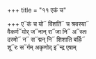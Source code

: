 +++
title = "११ एकं च"

+++
ए᳓कं च यो᳓ विंशतिं᳓ च श्रवस्या᳓  
वैकर्ण᳓योर् ज᳓नान् रा᳓जा नि᳓ अ᳓स्तः  
दस्मो᳓ न᳓ स᳓द्मन् नि᳓ शिशाति बर्हिः᳓  
शू᳓रः स᳓र्गम् अकृणोद् इ᳓न्द्र एषाम्